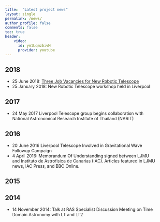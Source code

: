 ```yaml
---
title:  "Latest project news"
layout: single
permalink: /news/
author_profile: false
comments: false
toc: true
header:
    video: 
      id: ym1LqmzbivM
      provider: youtube
---
```


## 2018
* 25 June 2018:	[Three Job Vacancies for New Robotic Telescope](http://telescope.livjm.ac.uk/News/Archive/index.php?sf=s20180625)
* 25 January 2018:	New Robotic Telescope workshop held in Liverpool

## 2017
* 24 May 2017	Liverpool Telescope group begins collaboration with National Astronomical Research Institute of Thailand (NARIT)

## 2016
* 20 June 2016	Liverpool Telescope Involved in Gravitational Wave Followup Campaign
* 4 April 2016: Memorandum Of Understanding signed between LJMU and Instituto de Astrofisica de Canarias (IAC). Articles featured in LJMU news, IAC Press, and BBC Online.

## 2015

## 2014

* 14 November 2014: Talk at RAS Specialist Discussion Meeting on Time Domain Astronomy with LT and LT2

